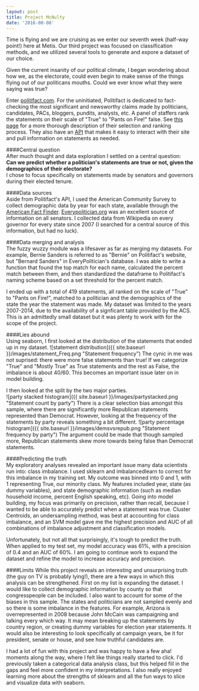 ```yaml
---
layout: post
title: Project McNulty
date: '2016-08-08'
---  
```

  
Time is flying and we are cruising as we enter our seventh week (half-way point!) here at Metis.  Our third project was focused on classification methods, and we utilized several tools to generate and expore a dataset of our choice.  
  
Given the current insanity of our political climate, I began wondering about how we, as the electorate, could even begin to make sense of the things flying out of our politicans mouths.  Could we ever know what they were saying was true?  
  
Enter [politifact.com](https://www.politifact.com "Politifact's Homepage").  For the uninitiated, Politifact is dedicated to fact-checking the most significant and newsworthy claims made by politicians, candidates, PACs, bloggers, pundits, analysts, etc.  A panel of staffers rank the statements on their scale of "True" to "Pants on Fire!" false.  See [this page](http://www.politifact.com/truth-o-meter/article/2013/nov/01/principles-politifact-punditfact-and-truth-o-meter/) for a more thorough description of their selection and ranking process.  They also have an [API](http://static.politifact.com/api/doc.html) that makes it easy to interact with their site and pull information on statements as needed.  
  
####Central question  
After much thought and data exploration I settled on a central question:  
**Can we predict whether a politician's statements are true or not, given the demographics of their electorate?**  
I chose to focus specifically on statements made by senators and governors during their elected tenure.    
  
####Data sources  
Aside from Politifact's API, I used the American Community Survey to collect demographic data by year for each state, available through the [American Fact Finder](http://factfinder.census.gov/faces/nav/jsf/pages/index.xhtml).  [Everypolitician.org](http://everypolitician.org/) was an excellent source of information on all senators.  I collected data from Wikipedia on every governor for every state since 2007 (I searched for a central source of this information, but had no luck).  
  
####Data merging and analysis  
The fuzzy wuzzy module was a lifesaver as far as merging my datasets.  For example, Bernie Sanders is referred to as "Bernie" on Politifact's website, but "Bernard Sanders" in EveryPolitician's database.  I was able to write a function that found the top match for each name, calculated the percent match between them, and then standardized the dataframe to Politifact's naming scheme based on a set threshold for the percent match.
  
I ended up with a total of 419 statements, all ranked on the scale of "True" to "Pants on Fire!", matched to a politician and the demographics of the state the year the statement was made.  My dataset was limited to the years 2007-2014, due to the availability of a signficant table provided by the ACS.  This is an admittedly small dataset but it was plenty to work with for the scope of the project.   
  
####Lies abound  
Using seaborn, I first looked at the distribution of the statements that ended up in my dataset.
![statement distribution]({{ site.baseurl }}/images/statement_Freq.png "Statement frequency")
The cynic in me was not suprised: there were more false statements than true!  If we categorize "True" and "Mostly True" as True statements and the rest as False, the imbalance is about 40/60.  This becomes an important issue later on in model building.  
  
I then looked at the split by the two major parties.  
![party stacked histogram]({{ site.baseurl }}/images/partystacked.png "Statement count by party")
There is a clear selection bias amongst this sample, where there are significantly more Republican statements represented than Democrat.  However, looking at the frequency of the statements by party reveals something a bit different.
![party percentage histogram]({{ site.baseurl }}/images/demsvsrepub.png "Statement frequency by party")
The argument could be made that though sampled more, Republican statements skew more towards being false than Democrat statements.  
  
####Predicting the truth  
My exploratory analyses revealed an important issue many data scientists run into: class imbalance.  I used sklearn and imbalancedlearn to correct for this imbalance in my training set.  My outcome was binned into 0 and 1, with 1 representing True, our minority class.  My features included year, state (as dummy variables), and state demographic information (such as median household income, percent English speaking, etc).  Going into model building, my focus was primarily on precision, rather than recall, because I wanted to be able to accurately predict when a statement was true.  Cluster Centroids, an undersampling method, was best at accounting for class imbalance, and an SVM model gave me the highest precision and AUC of all combinations of imbalance adjustment and classification models.  
  
Unfortunately, but not all that surprisingly, it's tough to predict the truth.  When applied to my test set, my model accuracy was 61%, with a precision of 0.4 and an AUC of 60%.  I am going to continue work to expand the dataset and refine the model to increase accuracy and precision.  
  
####Limits
While this project reveals an interesting and unsurprising truth (the guy on TV is probably lying!), there are a few ways in which this analysis can be strengthened.  First on my list is expanding the dataset.  I would like to collect demographic information by county so that congresspeople can be included.  I also want to account for some of the biases in this sample. The states and politicians are not sampled evenly and so there is some imbalance in the features.  For example, Arizona is overrepresented in 2008 because John McCain was campaigning and talking every which way.  It may mean breaking up the statements by country region, or creating dummy variables for election year statements.  It would also be interesting to look specifically at campaign years, be it for president, senate or house, and see how truthful candidates are.  

I had a lot of fun with this project and was happy to have a few aha! moments along the way, where I felt like things really started to click.  I'd previously taken a categorical data analysis class, but this helped fill in the gaps and feel more confident in my interpretations.  I also really enjoyed learning more about the strengths of sklearn and all the fun ways to slice and visualize data with seaborn.  
